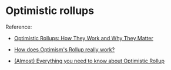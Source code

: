 # Optimistic rollups


Reference: 

- [Optimistic Rollups: How They Work and Why They Matter](https://medium.com/stakefish/optimistic-rollups-how-they-work-and-why-they-matter-3f677a504fcf)

- [How does Optimism's Rollup really work?](https://research.paradigm.xyz/optimism)
- [(Almost) Everything you need to know about Optimistic Rollup](https://research.paradigm.xyz/rollups)

